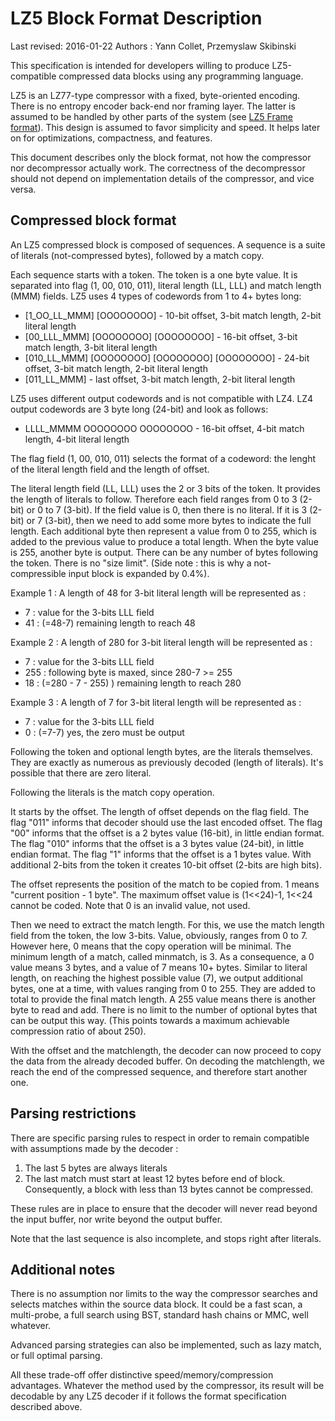 LZ5 Block Format Description
============================
Last revised: 2016-01-22
Authors : Yann Collet, Przemyslaw Skibinski


This specification is intended for developers
willing to produce LZ5-compatible compressed data blocks
using any programming language.

LZ5 is an LZ77-type compressor with a fixed, byte-oriented encoding.
There is no entropy encoder back-end nor framing layer.
The latter is assumed to be handled by other parts of the system (see [LZ5 Frame format]).
This design is assumed to favor simplicity and speed.
It helps later on for optimizations, compactness, and features.

This document describes only the block format,
not how the compressor nor decompressor actually work.
The correctness of the decompressor should not depend
on implementation details of the compressor, and vice versa.

[LZ5 Frame format]: lz5_Frame_format.md


Compressed block format
-----------------------
An LZ5 compressed block is composed of sequences.
A sequence is a suite of literals (not-compressed bytes),
followed by a match copy.

Each sequence starts with a token.
The token is a one byte value. It is separated into flag (1, 00, 010, 011), literal length (LL, LLL) and match length (MMM) fields.
LZ5 uses 4 types of codewords from 1 to 4+ bytes long:
- [1_OO_LL_MMM] [OOOOOOOO] - 10-bit offset, 3-bit match length, 2-bit literal length
- [00_LLL_MMM] [OOOOOOOO] [OOOOOOOO] - 16-bit offset, 3-bit match length, 3-bit literal length
- [010_LL_MMM] [OOOOOOOO] [OOOOOOOO] [OOOOOOOO] - 24-bit offset, 3-bit match length, 2-bit literal length
- [011_LL_MMM] - last offset, 3-bit match length, 2-bit literal length

LZ5 uses different output codewords and is not compatible with LZ4. LZ4 output codewords are 3 byte long (24-bit) and look as follows:
- LLLL_MMMM OOOOOOOO OOOOOOOO - 16-bit offset, 4-bit match length, 4-bit literal length 

The flag field (1, 00, 010, 011) selects the format of a codeword: the lenght of the literal length field and the length of offset.

The literal length field (LL, LLL) uses the 2 or 3 bits of the token.
It provides the length of literals to follow.
Therefore each field ranges from 0 to 3 (2-bit) or 0 to 7 (3-bit).
If the field value is 0, then there is no literal.
If it is 3 (2-bit) or 7 (3-bit), then we need to add some more bytes to indicate the full length.
Each additional byte then represent a value from 0 to 255,
which is added to the previous value to produce a total length.
When the byte value is 255, another byte is output.
There can be any number of bytes following the token. There is no "size limit".
(Side note : this is why a not-compressible input block is expanded by 0.4%).

Example 1 : A length of 48 for 3-bit literal length will be represented as :

  - 7  : value for the 3-bits LLL field
  - 41 : (=48-7) remaining length to reach 48

Example 2 : A length of 280 for 3-bit literal length will be represented as :

  - 7   : value for the 3-bits LLL field
  - 255 : following byte is maxed, since 280-7 >= 255
  - 18  : (=280 - 7 - 255) ) remaining length to reach 280

Example 3 : A length of 7 for 3-bit literal length will be represented as :

  - 7  : value for the 3-bits LLL field
  - 0  : (=7-7) yes, the zero must be output

Following the token and optional length bytes, are the literals themselves.
They are exactly as numerous as previously decoded (length of literals).
It's possible that there are zero literal.

Following the literals is the match copy operation.

It starts by the offset. The length of offset depends on the flag field.
The flag "011" informs that decoder should use the last encoded offset.
The flag "00" informs that the offset is a 2 bytes value (16-bit), in little endian format.
The flag "010" informs that the offset is a 3 bytes value (24-bit), in little endian format.
The flag "1" informs that the offset is a 1 bytes value.
With additional 2-bits from the token it creates 10-bit offset (2-bits are high bits).

The offset represents the position of the match to be copied from.
1 means "current position - 1 byte".
The maximum offset value is (1<<24)-1, 1<<24 cannot be coded.
Note that 0 is an invalid value, not used. 

Then we need to extract the match length.
For this, we use the match length field from the token, the low 3-bits.
Value, obviously, ranges from 0 to 7.
However here, 0 means that the copy operation will be minimal.
The minimum length of a match, called minmatch, is 3.
As a consequence, a 0 value means 3 bytes, and a value of 7 means 10+ bytes.
Similar to literal length, on reaching the highest possible value (7), 
we output additional bytes, one at a time, with values ranging from 0 to 255.
They are added to total to provide the final match length.
A 255 value means there is another byte to read and add.
There is no limit to the number of optional bytes that can be output this way.
(This points towards a maximum achievable compression ratio of about 250).

With the offset and the matchlength,
the decoder can now proceed to copy the data from the already decoded buffer.
On decoding the matchlength, we reach the end of the compressed sequence,
and therefore start another one.


Parsing restrictions
-----------------------
There are specific parsing rules to respect in order to remain compatible
with assumptions made by the decoder :

1. The last 5 bytes are always literals
2. The last match must start at least 12 bytes before end of block.   
   Consequently, a block with less than 13 bytes cannot be compressed.

These rules are in place to ensure that the decoder
will never read beyond the input buffer, nor write beyond the output buffer.

Note that the last sequence is also incomplete,
and stops right after literals.


Additional notes
-----------------------
There is no assumption nor limits to the way the compressor
searches and selects matches within the source data block.
It could be a fast scan, a multi-probe, a full search using BST,
standard hash chains or MMC, well whatever.

Advanced parsing strategies can also be implemented, such as lazy match,
or full optimal parsing.

All these trade-off offer distinctive speed/memory/compression advantages.
Whatever the method used by the compressor, its result will be decodable
by any LZ5 decoder if it follows the format specification described above.
